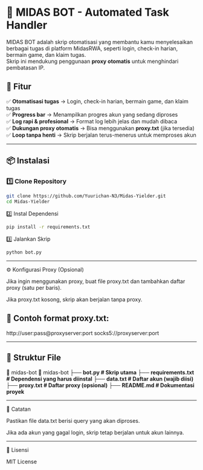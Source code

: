 # 🚀 MIDAS BOT - Automated Task Handler

MIDAS BOT adalah skrip otomatisasi yang membantu kamu menyelesaikan berbagai tugas di platform MidasRWA, seperti login, check-in harian, bermain game, dan klaim tugas.  
Skrip ini mendukung penggunaan **proxy otomatis** untuk menghindari pembatasan IP.

## 🎯 Fitur
✅ **Otomatisasi tugas** → Login, check-in harian, bermain game, dan klaim tugas  
✅ **Progress bar** → Menampilkan progres akun yang sedang diproses  
✅ **Log rapi & profesional** → Format log lebih jelas dan mudah dibaca  
✅ **Dukungan proxy otomatis** → Bisa menggunakan **proxy.txt** (jika tersedia)  
✅ **Loop tanpa henti** → Skrip berjalan terus-menerus untuk memproses akun  

---

## 📦 Instalasi

### **1️⃣ Clone Repository**
```bash
git clone https://github.com/Yuurichan-N3/Midas-Yielder.git
cd Midas-Yielder
```

2️⃣ Instal Dependensi

```bash
pip install -r requirements.txt
```

3️⃣ Jalankan Skrip

```bash
python bot.py
```

---

⚙️ Konfigurasi Proxy (Opsional)

Jika ingin menggunakan proxy, buat file proxy.txt dan tambahkan daftar proxy (satu per baris).

Jika proxy.txt kosong, skrip akan berjalan tanpa proxy.


## 📌 Contoh format proxy.txt:

http://user:pass@proxyserver:port
socks5://proxyserver:port


---

## 📂 Struktur File

📁 midas-bot
📁 midas-bot
├── **bot.py            # Skrip utama**
├── **requirements.txt  # Dependensi yang harus diinstal**
├── **data.txt          # Daftar akun (wajib diisi)**
├── **proxy.txt         # Daftar proxy (opsional)**
├── **README.md         # Dokumentasi proyek**

---

📝 Catatan

Pastikan file data.txt berisi query yang akan diproses.

Jika ada akun yang gagal login, skrip tetap berjalan untuk akun lainnya.



---

📜 Lisensi

MIT License
